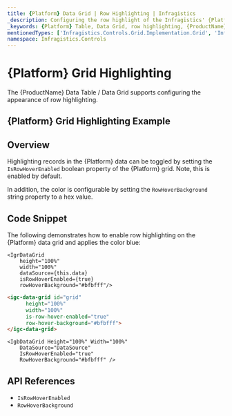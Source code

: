 ```yaml
---
title: {Platform} Data Grid | Row Highlighting | Infragistics
_description: Configuring the row highlight of the Infragistics' {Platform} data grid on mouse over. Learn how to configure row highlight for the {ProductName} table.
_keywords: {Platform} Table, Data Grid, row highlighting, {ProductName}, Infragistics
mentionedTypes: ['Infragistics.Controls.Grid.Implementation.Grid', 'Infragistics.Controls.Grid.Implementation.Column']
namespace: Infragistics.Controls
---
```


# {Platform} Grid Highlighting

The {ProductName} Data Table / Data Grid supports configuring the appearance of row highlighting.

## {Platform} Grid Highlighting Example


<code-view style="height: 600px"
           data-demos-base-url="{environment:dvDemosBaseUrl}"
           iframe-src="{environment:dvDemosBaseUrl}/grids/data-grid-row-highlighting"
           alt="{Platform} Grid Highlighting Example"
           github-src="grids/data-grid/row-highlighting">
</code-view>

<div class="divider--half"></div>

## Overview

Highlighting records in the {Platform} data can be toggled by setting the `IsRowHoverEnabled` boolean property of the {Platform} grid. Note, this is enabled by default.

In addition, the color is configurable by setting the `RowHoverBackground` string property to a hex value.

## Code Snippet

The following demonstrates how to enable row highlighting on the {Platform} data grid and applies the color blue:

```tsx
<IgrDataGrid
    height="100%"
    width="100%"
    dataSource={this.data}
    isRowHoverEnabled={true}
    rowHoverBackground="#bfbfff"/>
```

```html
<igc-data-grid id="grid"
      height="100%"
      width="100%"
      is-row-hover-enabled="true"
      row-hover-background="#bfbfff">
</igc-data-grid>
```

```razor
<IgbDataGrid Height="100%" Width="100%"
    DataSource="DataSource"
    IsRowHoverEnabled="true"
    RowHoverBackground="#bfbfff" />
```

## API References

 - `IsRowHoverEnabled`
 - `RowHoverBackground`